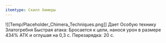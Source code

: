 ```yaml
---
itemtype: Скилл Химеры
---
```

![[Temp/Placeholder_Chimera_Techniques.png]]
Дает Особую технику Златогребня Быстрая атака: Бросается к цели, нанося урон в размере 434% АТК и оглушая на 0,3 с. Перезарядка: 20 с.
